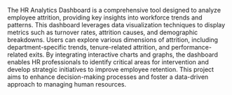 The HR Analytics Dashboard is a comprehensive tool designed to analyze employee attrition, providing key insights into workforce trends and patterns. This dashboard leverages data visualization techniques to display metrics such as turnover rates, attrition causes, and demographic breakdowns. Users can explore various dimensions of attrition, including department-specific trends, tenure-related attrition, and performance-related exits. By integrating interactive charts and graphs, the dashboard enables HR professionals to identify critical areas for intervention and develop strategic initiatives to improve employee retention. This project aims to enhance decision-making processes and foster a data-driven approach to managing human resources.
